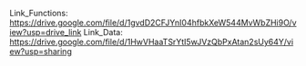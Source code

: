 Link_Functions: https://drive.google.com/file/d/1gvdD2CFJYnI04hfbkXeW544MvWbZHi9O/view?usp=drive_link
Link_Data: https://drive.google.com/file/d/1HwVHaaTSrYtI5wJVzQbPxAtan2sUy64Y/view?usp=sharing

